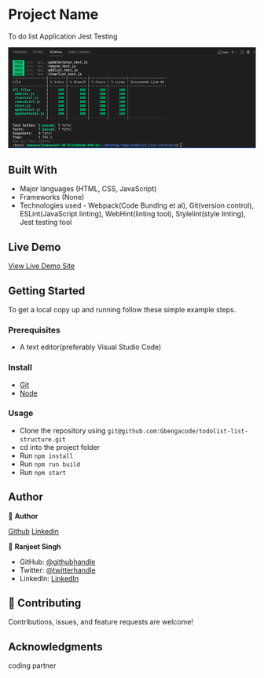 
# Project Name
 To do list Application Jest Testing

 ![screenshot](./screenshot/testingpic2.png)

## Built With

- Major languages (HTML, CSS, JavaScript)
- Frameworks (None)
- Technologies used - Webpack(Code Bundlng et al), Git(version control), ESLint(JavaScript linting), WebHint(linting tool), Stylelint(style linting), Jest testing tool

 
 ## Live Demo

[View Live Demo Site](https://gbengacode.github.io/todolist-list-structure/dist/)

## Getting Started

To get a local copy up and running follow these simple example steps.

### Prerequisites
 - A text editor(preferably Visual Studio Code)
### Install
  -  [Git](https://git-scm.com/downloads)
  -  [Node](https://nodejs.org/en/download/)
### Usage
  - Clone the repository using  ``` git@github.com:Gbengacode/todolist-list-structure.git ```
  -  cd into the project folder
  -  Run ``` npm install ```
  -  Run ``` npm run build ```
  -  Run ``` npm start ```

## Author
👤 **Author**

[Github](https://github.com/gbengacode)
[Linkedin](https://www.linkedin.com/in/emmanuel-gbenga/)

👤 **Ranjeet Singh**

- GitHub: [@githubhandle](https://github.com/thecodechaser) 
- Twitter: [@twitterhandle](https://twitter.com/thecodechaser) 
- LinkedIn: [LinkedIn](https://linkedin.com/in/thecodechaser) 
  
## 🤝 Contributing

Contributions, issues, and feature requests are welcome!



## Acknowledgments
coding partner